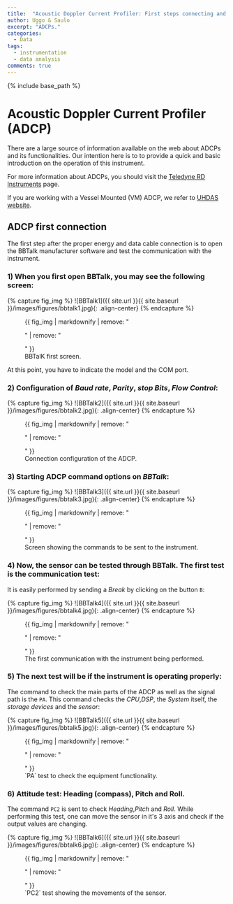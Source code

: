 ```yaml
---
title:  "Acoustic Doppler Current Profiler: First steps connecting and testing on `BBTalK`."
author: Uggo & Saulo
excerpt: "ADCPs."
categories:
  - Data
tags:
  - instrumentation
  - data analysis
comments: true
---
```


{% include base_path %}

# Acoustic Doppler Current Profiler (ADCP)

There are a large source of information available on the web about ADCPs and its functionalities. Our intention here is to to provide a quick and basic introduction on the operation of this instrument.

For more information about ADCPs, you should visit the <a href="http://www.rdinstruments.com/">Teledyne RD Instruments</a> page.

If you are working with a Vessel Mounted (VM) ADCP, we refer to <a href="http://currents.soest.hawaii.edu/docs/doc/">UHDAS website</a>.

## ADCP first connection

The first step after the proper energy and data cable connection is to open the BBTalk manufacturer software and test the communication with the instrument.

### 1) When you first open BBTalk, you may see the following screen:

{% capture fig_img %}
![BBTalk1]({{ site.url }}{{ site.baseurl }}/images/figures/bbtalk1.jpg){: .align-center}
{% endcapture %}

<figure style="width: 500px">
  {{ fig_img | markdownify | remove: "<p>" | remove: "</p>" }}
  <figcaption>BBTalK first screen.</figcaption>
</figure>


At this point, you have to indicate the model and the COM port.

### 2) Configuration of *Baud rate*, *Parity*, *stop Bits*, *Flow Control*:

{% capture fig_img %}
![BBTalk2]({{ site.url }}{{ site.baseurl }}/images/figures/bbtalk2.jpg){: .align-center}
{% endcapture %}

<figure style="width: 500px">
  {{ fig_img | markdownify | remove: "<p>" | remove: "</p>" }}
  <figcaption>Connection configuration of the ADCP.</figcaption>
</figure>


### 3) Starting ADCP command options on *BBTalk*:

{% capture fig_img %}
![BBTalk3]({{ site.url }}{{ site.baseurl }}/images/figures/bbtalk3.jpg){: .align-center}
{% endcapture %}

<figure style="width: 500px">
  {{ fig_img | markdownify | remove: "<p>" | remove: "</p>" }}
  <figcaption>Screen showing the commands to be sent to the instrument.</figcaption>
</figure>


### 4) Now, the sensor can be tested through BBTalk. The first test is the communication test:
It is easily performed by sending a *Break* by clicking on the button `B`:

{% capture fig_img %}
![BBTalk4]({{ site.url }}{{ site.baseurl }}/images/figures/bbtalk4.jpg){: .align-center}
{% endcapture %}

<figure style="width: 500px">
  {{ fig_img | markdownify | remove: "<p>" | remove: "</p>" }}
  <figcaption>The first communication with the instrument being performed.</figcaption>
</figure>

### 5) The next test will be if the instrument is operating properly:

The command to check the main parts of the ADCP as well as the signal path is the `PA`. This command checks the *CPU*,*DSP*, the *System* itself, the *storage devices* and the *sensor*:

{% capture fig_img %}
![BBTalk5]({{ site.url }}{{ site.baseurl }}/images/figures/bbtalk5.jpg){: .align-center}
{% endcapture %}

<figure style="width: 500px">
  {{ fig_img | markdownify | remove: "<p>" | remove: "</p>" }}
  <figcaption>`PA` test to check the equipment functionality.</figcaption>
</figure>


### 6) Attitude test: Heading (compass), Pitch and Roll.

The command `PC2` is sent to check *Heading*,*Pitch* and *Roll*. While performing this test, one can move the sensor in it's 3 axis and check if the output values are changing.

{% capture fig_img %}
![BBTalk6]({{ site.url }}{{ site.baseurl }}/images/figures/bbtalk6.jpg){: .align-center}
{% endcapture %}

<figure style="width: 500px">
  {{ fig_img | markdownify | remove: "<p>" | remove: "</p>" }}
  <figcaption>`PC2` test showing the movements of the sensor.</figcaption>
</figure>
